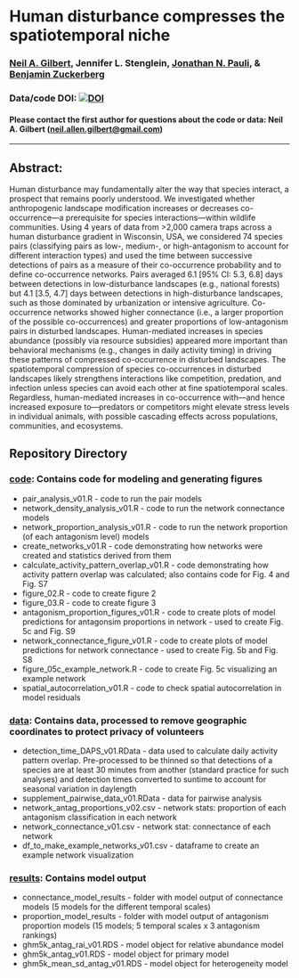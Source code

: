 # Human disturbance compresses the spatiotemporal niche

### [Neil A. Gilbert](https://gilbertecology.com), Jennifer L. Stenglein, [Jonathan N. Pauli](https://pauli.russell.wisc.edu/), & [Benjamin Zuckerberg](https://zuckerberg.russell.wisc.edu/)

### Data/code DOI: [![DOI](https://zenodo.org/badge/467182356.svg)](https://zenodo.org/badge/latestdoi/467182356)

#### Please contact the first author for questions about the code or data: Neil A. Gilbert (neil.allen.gilbert@gmail.com)
__________________________________________________________________________________________________________________________________________

## Abstract:  
Human disturbance may fundamentally alter the way that species interact, a prospect that remains poorly understood. We investigated whether anthropogenic landscape modification increases or decreases co-occurrence—a prerequisite for species interactions—within wildlife communities. Using 4 years of data from >2,000 camera traps across a human disturbance gradient in Wisconsin, USA, we considered 74 species pairs (classifying pairs as low-, medium-, or high-antagonism to account for different interaction types) and used the time between successive detections of pairs as a measure of their co-occurrence probability and to define co-occurrence networks. Pairs averaged 6.1 [95% CI: 5.3, 6.8] days between detections in low-disturbance landscapes (e.g., national forests) but 4.1 [3.5, 4.7] days between detections in high-disturbance landscapes, such as those dominated by urbanization or intensive agriculture. Co-occurrence networks showed higher connectance (i.e., a larger proportion of the possible co-occurrences) and greater proportions of low-antagonism pairs in disturbed landscapes. Human-mediated increases in species abundance (possibly via resource subsidies) appeared more important than behavioral mechanisms (e.g., changes in daily activity timing) in driving these patterns of compressed co-occurrence in disturbed landscapes. The spatiotemporal compression of species co-occurrences in disturbed landscapes likely strengthens interactions like competition, predation, and infection unless species can avoid each other at fine spatiotemporal scales. Regardless, human-mediated increases in co-occurrence with—and hence increased exposure to—predators or competitors might elevate stress levels in individual animals, with possible cascading effects across populations, communities, and ecosystems.

## Repository Directory

### [code](./code): Contains code for modeling and generating figures
* pair_analysis_v01.R - code to run the pair models
* network_density_analysis_v01.R - code to run the network connectance models
* network_proportion_analysis_v01.R - code to run the network proportion (of each antagonism level) models
* create_networks_v01.R - code demonstrating how networks were created and statistics derived from them
* calculate_activity_pattern_overlap_v01.R - code demonstrating how activity pattern overlap was calculated; also contains code for Fig. 4 and Fig. S7
* figure_02.R - code to create figure 2
* figure_03.R - code to create figure 3
* antagonism_proportion_figures_v01.R - code to create plots of model predictions for antagonsim proportions in network - used to create Fig. 5c and Fig. S9
* network_connectance_figure_v01.R - code to create plots of model predictions for network connectance - used to create Fig. 5b and Fig. S8
* figure_05c_example_network.R - code to create Fig. 5c visualizing an example network
* spatial_autocorrelation_v01.R - code to check spatial autocorrelation in model residuals 

### [data](./data): Contains data, processed to remove geographic coordinates to protect privacy of volunteers
* detection_time_DAPS_v01.RData - data used to calculate daily activity pattern overlap. Pre-processed to be thinned so that detections of a species are at least 30 minutes from another (standard practice for such analyses) and detection times converted to suntime to account for seasonal variation in daylength
* supplement_pairwise_data_v01.RData - data for pairwise analysis
* network_antag_proportions_v02.csv - network stats: proportion of each antagonism classification in each network
* network_connectance_v01.csv - network stat: connectance of each network
* df_to_make_example_networks_v01.csv - dataframe to create an example network visualization

### [results](./results): Contains model output
* connectance_model_results - folder with model output of connectance models (5 models for the different temporal scales)
* proportion_model_results - folder with model output of antagonism proportion models (15 models; 5 temporal scales x 3 antagonism rankings)
* ghm5k_antag_rai_v01.RDS - model object for relative abundance model
* ghm5k_antag_v01.RDS - model object for primary model
* ghm5k_mean_sd_antag_v01.RDS - model object for heterogeneity model

